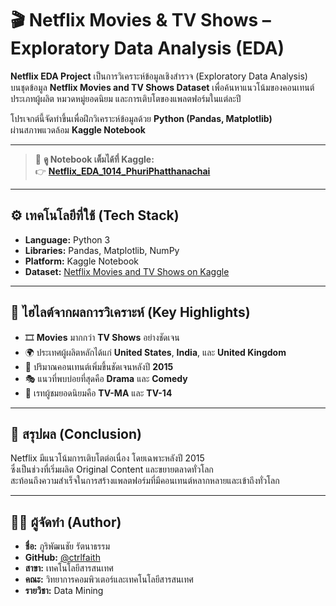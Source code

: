 # 🎬 Netflix Movies & TV Shows – Exploratory Data Analysis (EDA)

**Netflix EDA Project** เป็นการวิเคราะห์ข้อมูลเชิงสำรวจ (Exploratory Data Analysis)  
บนชุดข้อมูล **Netflix Movies and TV Shows Dataset** เพื่อค้นหาแนวโน้มของคอนเทนต์  
ประเภทผู้ผลิต หมวดหมู่ยอดนิยม และการเติบโตของแพลตฟอร์มในแต่ละปี  

โปรเจกต์นี้จัดทำขึ้นเพื่อฝึกวิเคราะห์ข้อมูลด้วย **Python (Pandas, Matplotlib)**  
ผ่านสภาพแวดล้อม **Kaggle Notebook**

---

> 📘 **ดู Notebook เต็มได้ที่ Kaggle:**  
> 👉 [**Netflix_EDA_1014_PhuriPhatthanachai**](https://www.kaggle.com/code/phuriphattnc/netflix-eda-1014-phuriphatthanachai)

---

## ⚙️ เทคโนโลยีที่ใช้ (Tech Stack)
- **Language:** Python 3  
- **Libraries:** Pandas, Matplotlib, NumPy  
- **Platform:** Kaggle Notebook  
- **Dataset:** [Netflix Movies and TV Shows on Kaggle](https://www.kaggle.com/datasets/shivamb/netflix-shows)

---

## 🎯 ไฮไลต์จากผลการวิเคราะห์ (Key Highlights)
- 🎞️ **Movies** มากกว่า **TV Shows** อย่างชัดเจน  
- 🌍 ประเทศผู้ผลิตหลักได้แก่ **United States**, **India**, และ **United Kingdom**  
- 📆 ปริมาณคอนเทนต์เพิ่มขึ้นชัดเจนหลังปี **2015**  
- 🎭 แนวที่พบบ่อยที่สุดคือ **Drama** และ **Comedy**  
- 🔖 เรทผู้ชมยอดนิยมคือ **TV-MA** และ **TV-14**

---

## 🧾 สรุปผล (Conclusion)
Netflix มีแนวโน้มการเติบโตต่อเนื่อง โดยเฉพาะหลังปี 2015  
ซึ่งเป็นช่วงที่เริ่มผลิต Original Content และขยายตลาดทั่วโลก  
สะท้อนถึงความสำเร็จในการสร้างแพลตฟอร์มที่มีคอนเทนต์หลากหลายและเข้าถึงทั่วโลก

---

## 👨‍💻 ผู้จัดทำ (Author)
- **ชื่อ:** ภูริพัฒนชัย รัตนาธรรม  
- **GitHub:** [@ctrlfaith](https://github.com/ctrlfaith)  
- **สาขา:** เทคโนโลยีสารสนเทศ  
- **คณะ:** วิทยาการคอมพิวเตอร์และเทคโนโลยีสารสนเทศ  
- **รายวิชา:** Data Mining

